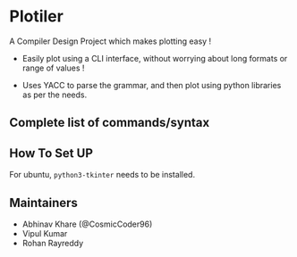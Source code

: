 # Plotiler

A Compiler Design Project which makes plotting easy ! 

* Easily plot using a CLI interface, without worrying about long formats or range of values ! 

* Uses YACC to parse the grammar, and then plot using python  libraries as per the needs.


## Complete list of commands/syntax 


## How To Set UP

For ubuntu, `python3-tkinter` needs to be installed.

## Maintainers
* Abhinav Khare (@CosmicCoder96)
* Vipul Kumar
* Rohan Rayreddy

